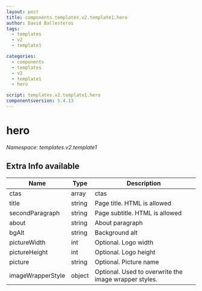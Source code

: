 ```yaml
---
layout: post
title: components.templates.v2.template1.hero
author: David Ballesteros
tags:
  - templates
  - v2
  - template1

categories:
  - components
  - templates
  - v2
  - template1
  - hero

script: templates.v2.template1.hero
componentsversion: 5.4.13
---
```

# hero

*Namespace: templates.v2.template1*

## Extra Info available

| Name | Type | Description |
| --- | --- | --- |
| ctas | array | ctas |
| title | string | Page title. HTML is allowed |
| secondParagraph | string | Page subtitle. HTML is allowed |
| about | string | About paragraph |
| bgAlt | string | Background alt |
| pictureWidth | int | Optional. Logo width |
| pictureHeight | int | Optional. Logo height |
| picture | string | Optional. Picture name |
| imageWrapperStyle | object | Optional. Used to overwrite the image wrapper styles. |
